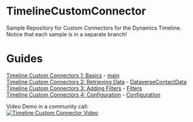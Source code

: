 # TimelineCustomConnector
Sample Repository for Custom Connectors for the Dynamics Timeline. Notice that each sample is in a separate branch!

# Guides
[Timeline Custom Connectors 1: Basics](https://www.marius-wodtke.de/post/timeline/custom/basics/) - [main](https://github.com/Kunter-Bunt/TimelineCustomConnector/tree/main)  
[Timeline Custom Connectors 2: Retrieving Data](https://www.marius-wodtke.de/post/timeline/custom/data/) - [DataverseContactData](https://github.com/Kunter-Bunt/TimelineCustomConnector/tree/DataverseContactData)  
[Timeline Custom Connectors 3: Adding Filters](https://www.marius-wodtke.de/post/timeline/custom/filter/) - [Filters](https://github.com/Kunter-Bunt/TimelineCustomConnector/tree/Filters)  
[Timeline Custom Connectors 4: Configuration](https://www.marius-wodtke.de/post/timeline/custom/configuration/) - [Configuration](https://github.com/Kunter-Bunt/TimelineCustomConnector/tree/Configuration)  

Video Demo in a community call:  
[![Timeline Custom Connector Video](https://img.youtube.com/vi/PksE1J1_sPQ/0.jpg)](https://youtu.be/PksE1J1_sPQ?t=15)
